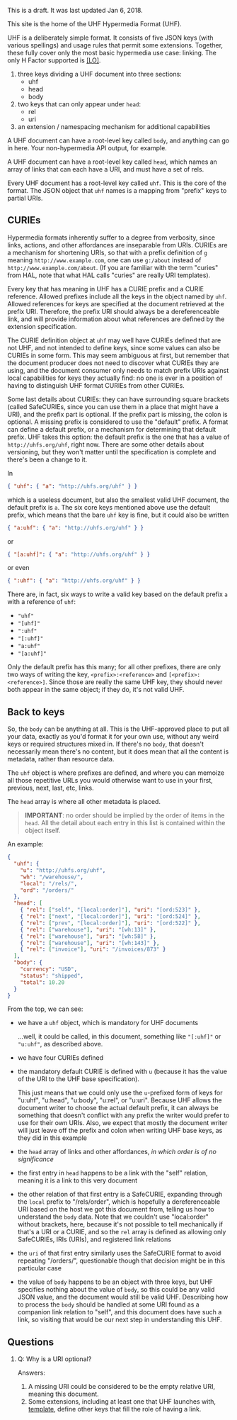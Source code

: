 
This is a draft.   It was last updated Jan 6, 2018.

This site is the home of the UHF Hypermedia Format (UHF).

UHF is a deliberately simple format.  It consists of five JSON keys (with various spellings) and usage rules that permit some extensions. Together, these fully cover only the most basic hypermedia use case: linking. The only H Factor supported is [[LO]](http://amundsen.com/hypermedia/hfactor/#LO).

1. three keys dividing a UHF document into three sections:
    - uhf
    - head
    - body
1. two keys that can only appear under `head`:
    - rel
    - uri
1. an extension / namespacing mechanism for additional capabilities

A UHF document can have a root-level key called `body`, and anything can go in here.   Your non-hypermedia API output, for example.

A UHF document can have a root-level key called `head`, which names an array of links that can each have a URI, and must have a set of rels.

Every UHF document has a root-level key called `uhf`.  This is the core of the format.  The JSON object that `uhf` names is a mapping from "prefix" keys to partial URIs.

## CURIEs

Hypermedia formats inherently suffer to a degree from verbosity, since links, actions, and other affordances are inseparable from URIs.   CURIEs are a mechanism for shortening URIs, so that with a prefix definition of `g` meaning `http://www.example.com`, one can use `g:/about` instead of `http://www.example.com/about`.  (If you are familiar with the term "curies" from HAL, note that what HAL calls "curies" are really URI templates).

Every key that has meaning in UHF has a CURIE prefix and a CURIE reference. Allowed prefixes include all the keys in the object named by `uhf`.  Allowed references for keys are specified at the document retrieved at the prefix URI. Therefore, the prefix URI should always be a dereferenceable link, and will provide information about what references are defined by the extension specification.

The CURIE definition object at `uhf` may well have CURIEs defined that are not UHF, and not intended to define keys, since some values can also be CURIEs in some form.  This may seem ambiguous at first, but remember that the document producer does not need to discover what CURIEs they are using, and the document consumer only needs to match prefix URIs against local capabilities for keys they actually find: no one is ever in a position of having to distinguish UHF format CURIEs from other CURIEs.

Some last details about CURIEs: they can have surrounding square brackets (called SafeCURIEs, since you can use them in a place that might have a URI), and the prefix part is optional.  If the prefix part is missing, the colon is optional.  A missing prefix is considered to use the "default" prefix.  A format can define a default prefix, or a mechanism for determining that default prefix. UHF takes this option: the default prefix is the one that has a value of `http://uhfs.org/uhf`, right now.  There are some other details about versioning, but they won't matter until the specification is complete and there's been a change to it.

In

```json
{ "uhf": { "a": "http://uhfs.org/uhf" } }
```

which is a useless document, but also the smallest valid UHF document, the default prefix is `a`.   The six core keys mentioned above use the default prefix, which means that the bare `uhf` key is fine, but it could also be written

```json
{ "a:uhf": { "a": "http://uhfs.org/uhf" } }
```
or

```json
{ "[a:uhf]": { "a": "http://uhfs.org/uhf" } }
```

or even

```json
{ ":uhf": { "a": "http://uhfs.org/uhf" } }
```

There are, in fact, six ways to write a valid key based on the default prefix `a` with a reference of `uhf`:

- `"uhf"`
- `"[uhf]"`
- `":uhf"`
- `"[:uhf]"`
- `"a:uhf"`
- `"[a:uhf]"`

Only the default prefix has this many; for all other prefixes, there are only two ways of writing the key, `<prefix>:<reference>` and `[<prefix>:<reference>]`.  Since those are really the same UHF key, they should never both appear in the same object; if they do, it's not valid UHF.

## Back to keys

So, the `body` can be anything at all.   This is the UHF-approved place to put all your data, exactly as you'd format it for your own use, without any weird keys or required structures mixed in.  If there's no `body`, that doesn't necessarily mean there's no content, but it does mean that all the content is metadata, rather than resource data.

The `uhf` object is where prefixes are defined, and where you can memoize all those repetitive URLs you would otherwise want to use in your first, previous, next, last, etc, links.

The `head` array is where all other metadata is placed.

> **IMPORTANT**: no order should be implied by the order of items in the `head`.  All the detail about each entry in this list is contained within the object itself.

An example:

```json
{
  "uhf": {
    "u": "http://uhfs.org/uhf",
    "wh": "/warehouse/",
    "local": "/rels/",
    "ord": "/orders/"
  },
  "head": [
    { "rel": ["self", "[local:order]"], "uri": "[ord:523]" },
    { "rel": ["next", "[local:order]"], "uri": "[ord:524]" },
    { "rel": ["prev", "[local:order]"], "uri": "[ord:522]" },
    { "rel": ["warehouse"], "uri": "[wh:13]" },
    { "rel": ["warehouse"], "uri": "[wh:58]" },
    { "rel": ["warehouse"], "uri": "[wh:143]" },
    { "rel": ["invoice"], "uri": "/invoices/873" }
  ],
  "body": {
    "currency": "USD",
    "status": "shipped",
    "total": 10.20
  }
}
```

From the top, we can see:

- we have a `uhf` object, which is mandatory for UHF documents

    ...well, it could be called, in this document, something like `"[:uhf]"` or `"u:uhf"`, as described above.
- we have four CURIEs defined
- the mandatory default CURIE is defined with `u` (because it has the value of the URI to the UHF base specification).

    This just means that we could only use the `u`-prefixed form of keys for "u:uhf", "u:head", "u:body", "u:rel", or "u:uri".  Because UHF allows the document writer to choose the actual default prefix, it can always be something that doesn't conflict with any prefix the writer would prefer to use for their own URIs.  Also, we expect that mostly the document writer will just leave off the prefix and colon when writing UHF base keys, as they did in this example
- the `head` array of links and other affordances, *in which order is of no significance*
- the first entry in `head` happens to be a link with the "self" relation, meaning it is a link to this very document
- the other relation of that first entry is a SafeCURIE, expanding through the `local` prefix to "/rels/order", which is hopefully a dereferenceable URI based on the host we got this document from, telling us how to understand the `body` data.  Note that we couldn't use "local:order" without brackets, here, because it's not possible to tell mechanically if that's a URI or a CURIE, and so the `rel` array is defined as allowing only SafeCURIEs, IRIs (URIs), and registered link relations
- the `uri` of that first entry similarly uses the SafeCURIE format to avoid repeating "/orders/", questionable though that decision might be in this particular case
- the value of `body` happens to be an object with three keys, but UHF specifies nothing about the value of `body`, so this could be any valid JSON value, and the document would still be valid UHF.  Describing how to process the `body` should be handled at some URI found as a companion link relation to "self", and this document does have such a link, so visiting that would be our next step in understanding this UHF.


## Questions

1. Q: Why is a URI optional?

    Answers:
    1. A missing URI could be considered to be the empty relative URI, meaning this document.
    1. Some extensions, including at least one that UHF launches with, [template](/ext/template), define other keys that fill the role of having a link.
